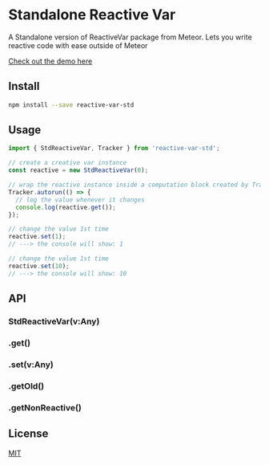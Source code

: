 # Standalone Reactive Var
A Standalone version of ReactiveVar package from Meteor. Lets you write reactive code with ease outside of Meteor

[Check out the demo here](https://nlhuykhang.github.io/reactive-var-std/)

## Install

```bash
npm install --save reactive-var-std
```

## Usage

```javascript
import { StdReactiveVar, Tracker } from 'reactive-var-std';

// create a creative var instance
const reactive = new StdReactiveVar(0);

// wrap the reactive instance inside a computation block created by Tracker.autorun
Tracker.autorun(() => {
  // log the value whenever it changes
  console.log(reactive.get());
});

// change the value 1st time
reactive.set(1);
// ---> the console will show: 1

// change the value 1st time
reactive.set(10);
// ---> the console will show: 10
```

## API

### StdReactiveVar(v:Any)
### .get()
### .set(v:Any)
### .getOld()
### .getNonReactive()

## License

[MIT](LICENSE)
